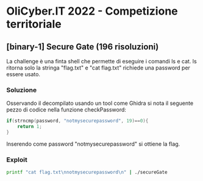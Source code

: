 # OliCyber.IT 2022 - Competizione territoriale

## [binary-1] Secure Gate (196 risoluzioni)

La challenge è una finta shell che permette di eseguire i comandi ls e cat. ls ritorna solo la stringa "flag.txt" e "cat flag.txt" richiede una password per essere usato.

### Soluzione

Osservando il decompilato usando un tool come Ghidra si nota il seguente pezzo di codice nella funzione checkPassword:

```C
if(strncmp(password, "notmysecurepassword", 19)==0){
    return 1;
}
```

Inserendo come password "notmysecurepassword" si ottiene la flag.

### Exploit

```bash
printf "cat flag.txt\nnotmysecurepassword\n" | ./secureGate
```
